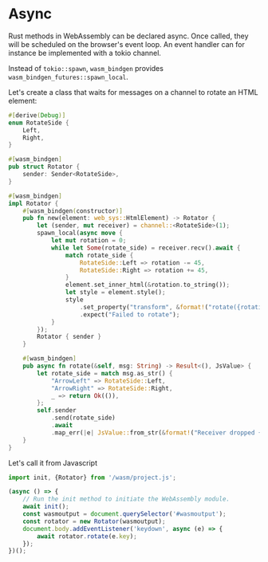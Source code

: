 # Async

Rust methods in WebAssembly can be declared async. Once called, they will be scheduled on the browser's event loop.
An event handler can for instance be implemented with a tokio channel.

Instead of `tokio::spawn`, `wasm_bindgen` provides `wasm_bindgen_futures::spawn_local`.

Let's create a class that waits for messages on a channel to rotate an HTML element:

```rust
#[derive(Debug)]
enum RotateSide {
    Left,
    Right,
}

#[wasm_bindgen]
pub struct Rotator {
    sender: Sender<RotateSide>,
}

#[wasm_bindgen]
impl Rotator {
    #[wasm_bindgen(constructor)]
    pub fn new(element: web_sys::HtmlElement) -> Rotator {
        let (sender, mut receiver) = channel::<RotateSide>(1);
        spawn_local(async move {
            let mut rotation = 0;
            while let Some(rotate_side) = receiver.recv().await {
                match rotate_side {
                    RotateSide::Left => rotation -= 45,
                    RotateSide::Right => rotation += 45,
                }
                element.set_inner_html(&rotation.to_string());
                let style = element.style();
                style
                    .set_property("transform", &format!("rotate({rotation}deg)"))
                    .expect("Failed to rotate");
            }
        });
        Rotator { sender }
    }

    #[wasm_bindgen]
    pub async fn rotate(&self, msg: String) -> Result<(), JsValue> {
        let rotate_side = match msg.as_str() {
            "ArrowLeft" => RotateSide::Left,
            "ArrowRight" => RotateSide::Right,
            _ => return Ok(()),
        };
        self.sender
            .send(rotate_side)
            .await
            .map_err(|e| JsValue::from_str(&format!("Receiver dropped {:?}", e)))
    }
}
```

Let's call it from Javascript

```javascript
import init, {Rotator} from '/wasm/project.js';

(async () => { 
    // Run the init method to initiate the WebAssembly module.
    await init();
    const wasmoutput = document.querySelector('#wasmoutput');
    const rotator = new Rotator(wasmoutput);
    document.body.addEventListener('keydown', async (e) => {
        await rotator.rotate(e.key);
    });
})();

```
